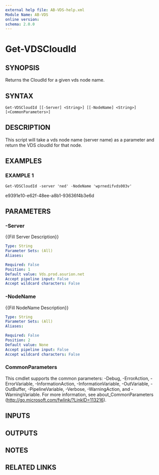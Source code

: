 ```yaml
---
external help file: AB-VDS-help.xml
Module Name: AB-VDS
online version:
schema: 2.0.0
---
```


# Get-VDSCloudId

## SYNOPSIS
Returns the CloudId for a given vds node name.

## SYNTAX

```
Get-VDSCloudId [[-Server] <String>] [[-NodeName] <String>] [<CommonParameters>]
```

## DESCRIPTION
This script will take a vds node name (server name) as a parameter and return the VDS cloudId for that node.

## EXAMPLES

### EXAMPLE 1
```
Get-VDSCloudId -server 'ned' -NodeName 'wprnedifvds003v'
```

e9391e10-e62f-48ee-a8b1-93636f4b3e6d

## PARAMETERS

### -Server
{{Fill Server Description}}

```yaml
Type: String
Parameter Sets: (All)
Aliases:

Required: False
Position: 1
Default value: Vds.prod.asurion.net
Accept pipeline input: False
Accept wildcard characters: False
```

### -NodeName
{{Fill NodeName Description}}

```yaml
Type: String
Parameter Sets: (All)
Aliases:

Required: False
Position: 2
Default value: None
Accept pipeline input: False
Accept wildcard characters: False
```

### CommonParameters
This cmdlet supports the common parameters: -Debug, -ErrorAction, -ErrorVariable, -InformationAction, -InformationVariable, -OutVariable, -OutBuffer, -PipelineVariable, -Verbose, -WarningAction, and -WarningVariable.
For more information, see about_CommonParameters (http://go.microsoft.com/fwlink/?LinkID=113216).

## INPUTS

## OUTPUTS

## NOTES

## RELATED LINKS
